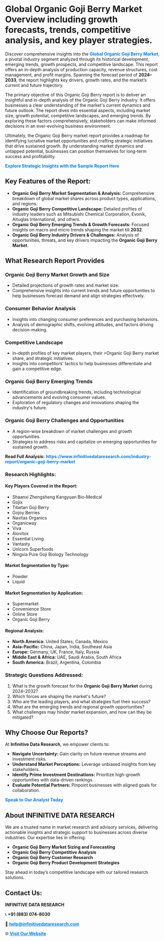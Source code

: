 <h1>Global Organic Goji Berry Market Overview including growth forecasts, trends, competitive analysis, and key player strategies.</h1>
<p>
Discover comprehensive insights into the 
<a href="https://www.infinitivedataresearch.com/industry-report/organic-goji-berry-market" rel="dofollow" style="color: #007BFF; text-decoration: none;"><strong>Global Organic Goji Berry Market</strong></a>, a pivotal industry segment analyzed through its historical development, emerging trends, growth prospects, and competitive landscape. This report offers an in-depth analysis of production capacity, revenue structures, cost management, and profit margins. Spanning the forecast period of <strong>2024–2033</strong>, the report highlights key drivers, growth rates, and the market’s current and future trajectory.
</p>
<p>
The primary objective of this Organic Goji Berry report is to deliver an insightful and in-depth analysis of the Organic Goji Berry industry. It offers businesses a clear understanding of the market's current dynamics and future outlook. The report dives into essential aspects, including market size, growth potential, competitive landscapes, and emerging trends. By exploring these factors comprehensively, stakeholders can make informed decisions in an ever-evolving business environment.
</p>
<p>
Ultimately, the Organic Goji Berry market report provides a roadmap for identifying lucrative market opportunities and crafting strategic initiatives that drive sustained growth. By understanding market dynamics and untapped potential, businesses can position themselves for long-term success and profitability.
</p>
<p>
<a href="https://www.infinitivedataresearch.com/request-sample/reportId=103434" style="color: #007BFF; text-decoration: none;"><strong>Explore Strategic Insights with the Sample Report Here</strong></a>
</p>

<h2>Key Features of the Report:</h2>
<ul>
<li><strong>Organic Goji Berry Market Segmentation & Analysis:</strong> Comprehensive breakdown of global market shares across product types, applications, and regions.</li>
<li><strong>Organic Goji Berry Competitive Landscape:</strong> Detailed profiles of industry leaders such as Mitsubishi Chemical Corporation, Evonik, Altuglas International, and others.</li>
<li><strong>Organic Goji Berry Emerging Trends & Growth Forecasts:</strong> Focused insights on macro and micro trends shaping the market till <strong>2032</strong>.</li>
<li><strong>Organic Goji Berry Industry Drivers & Challenges:</strong> Analysis of opportunities, threats, and key drivers impacting the <strong>Organic Goji Berry Market</strong>.</li>
</ul>

<h2>What Research Report Provides</h2>
<h3>Organic Goji Berry Market Growth and Size</h3>
<ul>
<li>Detailed projections of growth rates and market size.</li>
<li>Comprehensive insights into current trends and future opportunities to help businesses forecast demand and align strategies effectively.</li>
</ul>

<h3>Consumer Behavior Analysis</h3>
<ul>
<li>Insights into changing consumer preferences and purchasing behaviors.</li>
<li>Analysis of demographic shifts, evolving attitudes, and factors driving decision-making.</li>
</ul>

<h3>Competitive Landscape</h3>
<ul>
<li>In-depth profiles of key market players, their >Organic Goji Berry market share, and strategic initiatives.</li>
<li>Insights into competitors' tactics to help businesses differentiate and gain a competitive edge.</li>
</ul>

<h3>Organic Goji Berry Emerging Trends</h3>
<ul>
<li>Identification of groundbreaking trends, including technological advancements and evolving consumer values.</li>
<li>Exploration of regulatory changes and innovations shaping the industry's future.</li>
</ul>

<h3>Organic Goji Berry Challenges and Opportunities</h3>
<ul>
<li>A region-wise breakdown of market challenges and growth opportunities.</li>
<li>Strategies to address risks and capitalize on emerging opportunities for sustained growth.</li>
</ul>
<p><strong>Read Full Analysis:</strong> <a href="https://www.infinitivedataresearch.com/industry-report/organic-goji-berry-market" rel="dofollow" style="color: #007BFF; text-decoration: none;"><strong>https://www.infinitivedataresearch.com/industry-report/organic-goji-berry-market</strong></a></p>
<h3>Research Highlights:</h3>
<h4>Key Players Covered in the Report:</h4>
<ul><li>Shaanxi Zhengsheng Kangyuan Bio-Medical</li><li>Gojix</li><li>Tibetan Goji Berry</li><li>Gojoy Berries</li><li>Navitas Organics</li><li>Organicway</li><li>Viva</li><li>Alovitox</li><li>Essential Living</li><li>Vantasty</li><li>Unicorn Superfoods</li><li>Ningxia Pure Goji Biology Technology</li></ul>
<h4>Market Segmentation by Type:</h4>
<ul><li>Powder</li><li>Liquid</li></ul>
<h4>Market Segmentation by Application:</h4>
<ul><li>Supermarket</li><li>Convenience Store</li><li>Online Store</li><li>Organic Goji Berry</li></ul>

<h4>Regional Analysis:</h4>
<ul>
<li><strong>North America:</strong> United States, Canada, Mexico</li>
<li><strong>Asia-Pacific:</strong> China, Japan, India, Southeast Asia</li>
<li><strong>Europe:</strong> Germany, UK, France, Italy, Russia</li>
<li><strong>Middle East & Africa:</strong> UAE, Saudi Arabia, South Africa</li>
<li><strong>South America:</strong> Brazil, Argentina, Colombia</li>
</ul>

<h3>Strategic Questions Addressed:</h3>
<ol>
<li>What is the growth forecast for the <strong>Organic Goji Berry Market</strong> during 2024–2032?</li>
<li>Which forces are shaping the market's future?</li>
<li>Who are the leading players, and what strategies fuel their success?</li>
<li>What are the emerging trends and regional growth opportunities?</li>
<li>What challenges may hinder market expansion, and how can they be mitigated?</li>
</ol>

<h2>Why Choose Our Reports?</h2>
<p>At <strong>Infinitive Data Research</strong>, we empower clients to:</p>
<ul>
<li><strong>Navigate Uncertainty:</strong> Gain clarity on future revenue streams and investment risks.</li>
<li><strong>Understand Market Perceptions:</strong> Leverage unbiased insights from key stakeholders.</li>
<li><strong>Identify Prime Investment Destinations:</strong> Prioritize high-growth opportunities with data-driven rankings.</li>
<li><strong>Evaluate Potential Partners:</strong> Pinpoint businesses with aligned goals for collaboration.</li>
</ul>
<p><a href="https://www.infinitivedataresearch.com/industry-report/organic-goji-berry-market" rel="dofollow" style="color: #007BFF; text-decoration: none;"><strong>Speak to Our Analyst Today</strong></a></p>

<h2>About INFINITIVE DATA RESEARCH</h2>
<p>We are a trusted name in market research and advisory services, delivering actionable insights and strategic support to businesses across diverse industries. Our expertise lies in offering:</p>
<ul>
<li><strong>Organic Goji Berry Market Sizing and Forecasting</strong></li>
<li><strong>Organic Goji Berry Competitive Analysis</strong></li>
<li><strong>Organic Goji Berry Customer Research</strong></li>
<li><strong>Organic Goji Berry Product Development Strategies</strong></li>
</ul>
<p>Stay ahead in today’s competitive landscape with our tailored research solutions.</p>

<h2>Contact Us:</h2>
<p><strong>INFINITIVE DATA RESEARCH</strong></p>
<p>📞 <strong>+91 (883) 074-8030</strong></p>
<p>📧 <strong><a href="mailto:help@infinitivedataresearch.com" style="color: #007BFF;">help@infinitivedataresearch.com</a></strong></p>
<p>🌐 <strong><a href="https://www.infinitivedataresearch.com" rel="dofollow" style="color: #007BFF;">Visit Our Website</a></strong></p>